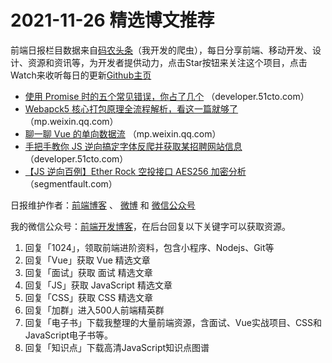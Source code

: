 # 2021-11-26 精选博文推荐

前端日报栏目数据来自[码农头条](https://toutiao.qdkfweb.cn/)（我开发的爬虫），每日分享前端、移动开发、设计、资源和资讯等，为开发者提供动力，点击Star按钮来关注这个项目，点击Watch来收听每日的更新[Github主页](https://github.com/kujian/frontendDaily)
* [使用 Promise 时的五个常见错误，你占了几个](https://developer.51cto.com/art/202111/692528.htm) （developer.51cto.com）
* [Webapck5 核心打包原理全流程解析，看这一篇就够了](https://mp.weixin.qq.com/s?__biz=MzUzNjk5MTE1OQ==&mid=2247512367&idx=1&sn=b429d2d1a9d8f8017ed8c13f29ad1b13) （mp.weixin.qq.com）
* [聊一聊 Vue 的单向数据流](https://mp.weixin.qq.com/s/XKTJsxqSViDMN9Q3qWEVAQ) （mp.weixin.qq.com）
* [手把手教你 JS 逆向搞定字体反爬并获取某招聘网站信息](https://developer.51cto.com/art/202111/692383.htm) （developer.51cto.com）
* [【JS 逆向百例】Ether Rock 空投接口 AES256 加密分析](https://segmentfault.com/a/1190000041012305) （segmentfault.com）

日报维护作者：[前端博客](https://qdkfweb.cn/) 、 [微博](http://weibo.com/kujian) 和 [微信公众号](https://open.weixin.qq.com/qr/code?username=caibaojian_com)

我的微信公众号：[前端开发博客](https://open.weixin.qq.com/qr/code?username=caibaojian_com)，在后台回复以下关键字可以获取资源。

1. 回复「1024」，领取前端进阶资料，包含小程序、Nodejs、Git等
2. 回复「Vue」获取 Vue 精选文章
3. 回复「面试」获取 面试 精选文章
4. 回复「JS」获取 JavaScript 精选文章
5. 回复「CSS」获取 CSS 精选文章
6. 回复「加群」进入500人前端精英群
7. 回复「电子书」下载我整理的大量前端资源，含面试、Vue实战项目、CSS和JavaScript电子书等。
8. 回复「知识点」下载高清JavaScript知识点图谱